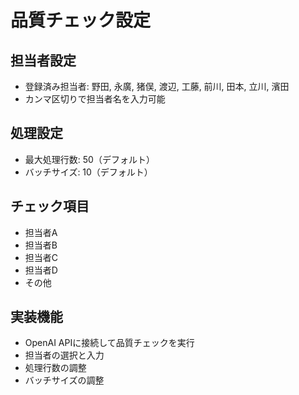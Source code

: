 # 品質チェック設定

## 担当者設定
- 登録済み担当者: 野田, 永廣, 猪俣, 渡辺, 工藤, 前川, 田本, 立川, 濱田
- カンマ区切りで担当者名を入力可能

## 処理設定
- 最大処理行数: 50（デフォルト）
- バッチサイズ: 10（デフォルト）

## チェック項目
- 担当者A
- 担当者B
- 担当者C
- 担当者D
- その他

## 実装機能
- OpenAI APIに接続して品質チェックを実行
- 担当者の選択と入力
- 処理行数の調整
- バッチサイズの調整 